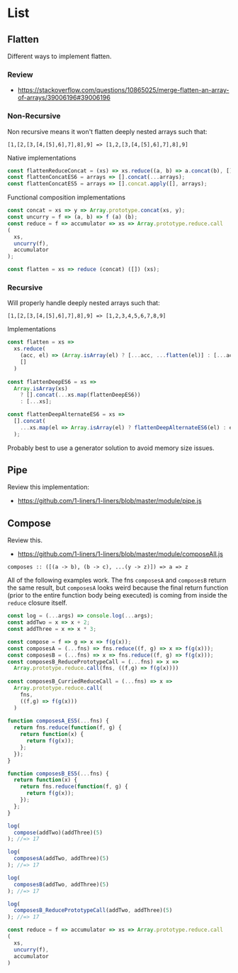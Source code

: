 # List

## Flatten

Different ways to implement flatten.

### Review

* https://stackoverflow.com/questions/10865025/merge-flatten-an-array-of-arrays/39006196#39006196

### Non-Recursive

Non recursive means it won't flatten deeply nested arrays such that:

```
[1,[2,[3,[4,[5],6],7],8],9] => [1,2,[3,[4,[5],6],7],8],9]
```

Native implementations

```js
const flattenReduceConcat = (xs) => xs.reduce((a, b) => a.concat(b), []);
const flattenConcatES6 = arrays => [].concat(...arrays);
const flattenConcatES5 = arrays => [].concat.apply([], arrays);
```

Functional composition implementations

```js
const concat = xs => y => Array.prototype.concat(xs, y);
const uncurry = f => (a, b) => f (a) (b);
const reduce = f => accumulator => xs => Array.prototype.reduce.call
(
  xs,
  uncurry(f),
  accumulator
);

const flatten = xs => reduce (concat) ([]) (xs);
```

### Recursive

Will properly handle deeply nested arrays such that:

```
[1,[2,[3,[4,[5],6],7],8],9] => [1,2,3,4,5,6,7,8,9]
```

Implementations

```js
const flatten = xs =>
  xs.reduce(
    (acc, el) => (Array.isArray(el) ? [...acc, ...flatten(el)] : [...acc, el]),
    []
  )
  
const flattenDeepES6 = xs =>
  Array.isArray(xs)
    ? [].concat(...xs.map(flattenDeepES6))
    : [...xs];

const flattenDeepAlternateES6 = xs =>
  [].concat(
    ...xs.map(el => Array.isArray(el) ? flattenDeepAlternateES6(el) : el)
  );
```

Probably best to use a generator solution to avoid memory size issues.

## Pipe

Review this implementation:

* https://github.com/1-liners/1-liners/blob/master/module/pipe.js

## Compose

Review this.

* https://github.com/1-liners/1-liners/blob/master/module/composeAll.js

```
composes :: ([(a -> b), (b -> c), ...(y -> z)]) => a => z
```

All of the following examples work. The fns `composesA` and `composesB` 
return the same result, but `composesA` looks weird because the final return 
function (prior to the entire function body being executed) is 
coming from inside the `reduce` closure itself.

```js
const log = (...args) => console.log(...args);
const addTwo = x => x + 2;
const addThree = x => x * 3;

const compose = f => g => x => f(g(x));
const composesA = (...fns) => fns.reduce((f, g) => x => f(g(x)));
const composesB = (...fns) => x => fns.reduce((f, g) => f(g(x)));
const composesB_ReducePrototypeCall = (...fns) => x =>   
  Array.prototype.reduce.call(fns, ((f,g) => f(g(x))))
  
const composesB_CurriedReduceCall = (...fns) => x =>   
  Array.prototype.reduce.call(
    fns, 
    ((f,g) => f(g(x)))
  )
  
function composesA_ES5(...fns) {
  return fns.reduce(function(f, g) {
    return function(x) {
      return f(g(x));
    };
  });
}

function composesB_ES5(...fns) {
  return function(x) {
    return fns.reduce(function(f, g) {
      return f(g(x));
    });
  };
}

log(
  compose(addTwo)(addThree)(5)
); //=> 17

log(
  composesA(addTwo, addThree)(5)
); //=> 17

log(
  composesB(addTwo, addThree)(5)
); //=> 17

log(
  composesB_ReducePrototypeCall(addTwo, addThree)(5)
); //=> 17

const reduce = f => accumulator => xs => Array.prototype.reduce.call
(
  xs,
  uncurry(f),
  accumulator
)
```